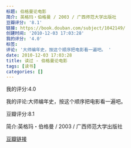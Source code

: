 ```yaml
---
标题: 伯格曼论电影
简介: 英格玛・伯格曼 / 2003 / 广西师范大学出版社
豆瓣评分: '8.1'
链接: https://book.douban.com/subject/1042149/
创建时间: '2010-12-03 17:03:28'
我的评分: '4.0'
标签:
评论: '大师编年史，按这个顺序把电影看一遍吧。 '
date: 2010-12-03 17:03:28
title: 读过 - 伯格曼论电影
tags: [读书]
categories: []
---
```


我的评分:4.0

我的评论:大师编年史，按这个顺序把电影看一遍吧。 

豆瓣评分:8.1

简介:英格玛・伯格曼 / 2003 / 广西师范大学出版社

[豆瓣链接](https://book.douban.com/subject/1042149/)

